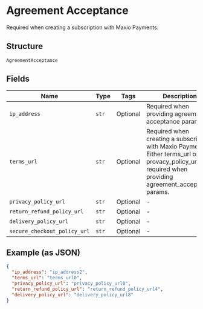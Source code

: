 
# Agreement Acceptance

Required when creating a subscription with Maxio Payments.

## Structure

`AgreementAcceptance`

## Fields

| Name | Type | Tags | Description |
|  --- | --- | --- | --- |
| `ip_address` | `str` | Optional | Required when providing agreement acceptance params. |
| `terms_url` | `str` | Optional | Required when creating a subscription with Maxio Payments. Either terms_url or provacy_policy_url required when providing agreement_acceptance params. |
| `privacy_policy_url` | `str` | Optional | - |
| `return_refund_policy_url` | `str` | Optional | - |
| `delivery_policy_url` | `str` | Optional | - |
| `secure_checkout_policy_url` | `str` | Optional | - |

## Example (as JSON)

```json
{
  "ip_address": "ip_address2",
  "terms_url": "terms_url0",
  "privacy_policy_url": "privacy_policy_url0",
  "return_refund_policy_url": "return_refund_policy_url4",
  "delivery_policy_url": "delivery_policy_url8"
}
```


